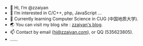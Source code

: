 - 👋 Hi, I’m @zzaiyan
- 👀 I’m interested in C/C++, php, JavaScript ...
- 🌱 Currently learning Computer Science in CUG (中国地质大学).
- 🌏 You can visit my blog site : [zzaiyan's blog](https://www.zzaiyan.com/).
- 📫 Contact by email (hi@zzaiyan.com), or QQ (535623805).
- ......
<!---
zzaiyan/zzaiyan is a ✨ special ✨ repository because its `README.md` (this file) appears on your GitHub profile.
You can click the Preview link to take a look at your changes.
--->

